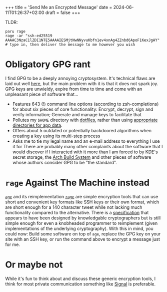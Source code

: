+++
title = 'Send Me an Encrypted Message'
date = 2024-06-11T01:26:37+02:00
draft = false
+++

TLDR:
```
paru rage
rage -ar "ssh-ed25519 AAAAC3NzaC1lZDI1NTE5AAAAIESMjtNwNNyvuKbfn1ev4xnAg4ZZnbd6ApoF1KexJgAY"
# type in, then deliver the message to me however you wish
```

# Obligatory GPG rant
I find GPG to be a deeply annoying cryptosystem. It's technical flaws are laid out well [here](https://www.latacora.com/blog/2019/07/16/the-pgp-problem/), but the main problem with it is that it does not spark joy. GPG keys are unwieldy, expire from time to time and come with an unpleasant piece of software that...
- Features 643 (!) command line options (according to zsh-completions) for about six pieces of core functionality: Encrypt, decrypt, sign and verify information; Generate and manage keys to facilitate that
- Pollutes my `$HOME` directory with [dotfiles](https://hiphish.github.io/blog/2020/08/30/dotfiles-were-a-mistake/), rather than using [appropriate directories for app data](https://specifications.freedesktop.org/basedir-spec/basedir-spec-latest.html).
- Offers about 5 outdated or potentially backdoored algorithms when creating a key using its multi-step process
- Asks me to tie my legal name and an e-mail address to everything I use it for
There are probably many other complaints about the software that I would discover if I interacted with it more than I am forced to by KDE's secret storage, the [Arch Build System](https://wiki.archlinux.org/title/Arch_build_system) and other pieces of software whose authors consider GPG to be "the standard".

# `rage` Against The Machine instead
[`age`](https://age-encryption.org) and its reimplementation [`rage`](https://github.com/str4d/rage) are simple encryption tools that can use short and convenient key formats like SSH keys or their own format, which are short enough for a 140 character tweet while not lacking much functionality compared to the alternative. There is a [specification](https://github.com/C2SP/C2SP/blob/main/age.md) that appears to have been designed by knowledgable cryptographers but is still simple enough for even a knobheaded programmer to reimplement (given implementations of the underlying cryptography). With this in mind, you could now: Build some software on top of `age`, replace the GPG key on your site with an SSH key, or run the command above to encrypt a message just for me.

# Or maybe not
While it's fun to think about and discuss these generic encryption tools, I think for most private communication something like [Signal](https://signal.org/) is preferable.
